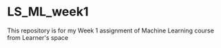# LS_ML_week1
This repository is for my Week 1 assignment of Machine Learning course from Learner's space
